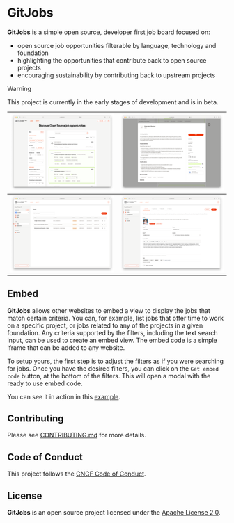 # GitJobs

**GitJobs** is a simple open source, developer first job board focused on:

* open source job opportunities filterable by language, technology and foundation
* highlighting the opportunities that contribute back to open source projects
* encouraging sustainability by contributing back to upstream projects

> [!WARNING]
> This project is currently in the early stages of development and is in beta.

| ![Screenshot 1](docs/screenshots/gitjobs1.png?raw=true) | ![Screenshot 2](docs/screenshots/gitjobs2.png?raw=true) |
| ------------------------------------------------------- | ------------------------------------------------------- |
| ![Screenshot 3](docs/screenshots/gitjobs3.png?raw=true) | ![Screenshot 4](docs/screenshots/gitjobs4.png?raw=true) |

## Embed

**GitJobs** allows other websites to embed a view to display the jobs that match certain criteria. You can, for example, list jobs that offer time to work on a specific project, or jobs related to any of the projects in a given foundation. Any criteria supported by the filters, including the text search input, can be used to create an embed view. The embed code is a simple iframe that can be added to any website.

To setup yours, the first step is to adjust the filters as if you were searching for jobs. Once you have the desired filters, you can click on the `Get embed code` button, at the bottom of the filters. This will open a modal with the ready to use embed code.

You can see it in action in this [example](https://codepen.io/cynthiasg/pen/gbOJLOb).

## Contributing

Please see [CONTRIBUTING.md](./CONTRIBUTING.md) for more details.

## Code of Conduct

This project follows the [CNCF Code of Conduct](https://github.com/cncf/foundation/blob/master/code-of-conduct.md).

## License

**GitJobs** is an open source project licensed under the [Apache License 2.0](https://www.apache.org/licenses/LICENSE-2.0).
